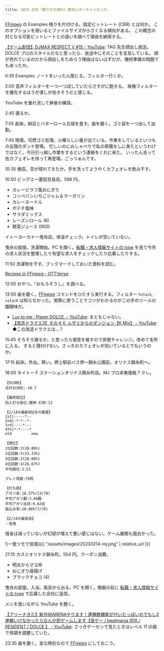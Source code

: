 ```yaml
---
title: 1024 日目（曇りのち晴れ）面白いオッチャンだった
---
```


[FFmpeg] の Examples 残りを片付ける。固定ビットレート (CBR) とは何か。
このオプションを用いるとファイルサイズが小さくなる傾向がある。
この概念の対となる可変ビットレートとの違いを調べて理由を納得する。

[【ゲーム配信】DJMAX RESPECT V #15 - YouTube](https://www.youtube.com/watch?v=ce2AGfWo284):
TAG 先生顔出し放送。DOLCE プロのスタイルだなと思ったら、放送中にそのことを言及している。
顔が売れているのだから顔出しをためらう理由はないはずだが、機材準備の問題でもあったか。

0:35 Examples ノートをいったん閉じる。フィルター行くか。

2:00 音声フィルターを一つ一つ試していたらさすがに飽きる。
映像フィルターを優先するほうが潰しが効きそうだと感じる。

YouTube を垂れ流して麻雀の練習。

2:45 寝るか。

7:05 起床。納豆とバターロール五個を食す。歯を磨く。ゴミ袋を一つ出して出勤。

7:45 現場。可燃ゴミ処理。火曜らしい量が出ている。作業をしているといつもの五階のダンナ登場。
忙しいのにおしゃべりで私の邪魔をしに来たというわけではなく、今日引っ越し作業をするという連絡をくれに来た。
いったん去って缶カフェオレを持って再登場。ごっつぁんです。

10:35 撤収。空が晴れてきたか。手を洗ってようやくカフェオレを飲み干す。

10:50 ビッグエー墨田京島店。588 円。

* カレーピラフ風おにぎり
* コッペパンいちごジャム＆マーガリン
* カレーヌードル
* ポテチ塩味
* サラダミックス
* レーズンロール (6)
* 野菜ジュース (900)

イトーヨーカドー曳舟店。体温チェック。トイレが空いていない。

曳舟の部屋。洗濯開始。PC を開く。[転職・求人情報サイトの type](https://type.jp/)
を見て今月の求人状況を整理したり有望な求人をチェックしたり応募したりする。

11:50 洗濯物を干す。ブックマークしておいた資料を読む。

[Recipes in FFmpeg - OTTVerse](https://ottverse.com/recipes-in-ffmpeg/):

12:00 おやつ。『おもろそうし』を調べる。

13:00 歯を磨く。[FFmpeg] コマンドをひたすら実行する。フィルター
`hstack`, `vstack` は知らなかった。実際に使うことでコツがわかるのがこの手のツールの醍醐味だ。

* [Luv to me : Player DOLCE. - YouTube](https://www.youtube.com/watch?v=491BFHwito8):
  まともじゃない。
* [【改造ドラクエ3】その４６ ルザミからのダンジョン【K Mix】 - YouTube](https://www.youtube.com/watch?v=AzeFHi26S-s):
  ◆この改造ドラクエは…？

15:45 そろそろ寝るか。と思ったら便意を催すので排便チャレンジ。改めて毛布に入る。
すると寝付けない。さっきのカフェオレが効いているとでもいうのか。

17:15 起床。外出。寒い。押上駅前バス停～錦糸公園前。オリナス錦糸町へ。

18:00 タイトー F ステーションオリナス錦糸町店。MJ プロ卓東風戦 7 クレ。

```text
【SCORE】
合計SCORE:-19.7

【最終段位】
四人打ち段位:魔神 幻球:13

【2/14の最新8試合の履歴】
1st|-----*--
2nd|-*-*--*-
3rd|----*---
4th|*-*----*
old         new

【順位】
1位回数:3(20.00%)
2位回数:5(33.33%)
3位回数:3(20.00%)
4位回数:4(26.67%)
平均順位:2.53

プレイ局数:70局

【打ち筋】
アガリ率:18.57%(13/70)
平均アガリ翻:3.46翻
平均アガリ巡目:9.62巡
振込み率:10.00%(7/70)

【2/14の最高役】
・倍満
```

借金は減っていないが幻球が増えて悪い感じはない。ゲーム展開も面白かった。

![一発ツモで倍満]({{ "/assets/images/20230214-mj.png" | relative_url }})

21:15 カスミオリナス錦糸町。554 円。クーポン消費。

* 明太からマヨ丼
* おにぎり唐揚げ
* ブラックチョコ (4)

曳舟の部屋。入浴。風呂から出る。PC を開く。晩飯の前に
[転職・求人情報サイトの type](https://type.jp/) で応募した会社に返信。

メシを食いながら YouTube を聴く。

[【アリーナきた】新作初ARENAやります！連勝数機能が付いたっぽいのでもし3連勝いけなかったらなんか罰ゲームします【音ゲー / beatmania IIDX / RESIDENT / DOLCE.】 - YouTube](https://www.youtube.com/watch?v=7jfQroJQlhU):
さっきゲーセンで見たときはレベル 11 の曲で体調を調整していた。

23:35 歯を磨く。変な時刻なので [FFmpeg] にしておこう。

[FFmpeg]: <https://ffmpeg.org/ffmpeg.html>

